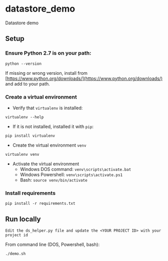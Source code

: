 # datastore_demo
Datastore demo

## Setup

### Ensure Python 2.7 is on your path:
```
python --version
```
If missing or wrong version, install from [https://www.python.org/downloads/](https://www.python.org/downloads/) and add to your path.

### Create a virtual environment
- Verify that `virtualenv` is installed:
```
virtualenv --help
```

- If it is not installed, installed it with `pip`:
```
pip install virtualenv
```

- Create the virtual environment `venv`
```
virtualenv venv
```

- Activate the virtual environment
    - Windows DOS command: `venv\scripts\activate.bat`
    - Windows Powershell: `venv\scripts\activate.ps1`
    - Bash: `source venv/bin/activate`

### Install requirements
```
pip install -r requirements.txt
```

## Run locally

```
Edit the ds_helper.py file and update the <YOUR PROJECT ID> with your project id
```

From command line (DOS, Powershell, bash):
```
./demo.sh
```
